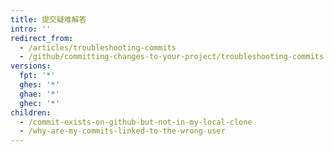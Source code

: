 ```yaml
---
title: 提交疑难解答
intro: ''
redirect_from:
  - /articles/troubleshooting-commits
  - /github/committing-changes-to-your-project/troubleshooting-commits
versions:
  fpt: '*'
  ghes: '*'
  ghae: '*'
  ghec: '*'
children:
  - /commit-exists-on-github-but-not-in-my-local-clone
  - /why-are-my-commits-linked-to-the-wrong-user
---
```


